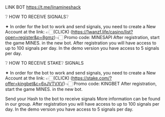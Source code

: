 LINK BOT https://t.me/linamineshack



❔ HOW TO RECEIVE SIGNALS❔

✦ In order for the bot to work and send signals, you need to create a New Account at the link:
👉🏻(CLICK) (https://1wanzf.life/casino/list?open=register&p=8gmz)👈🏻
Promo code: MINESAPI
After registration, start the game MINES. in the new bot. 
After registration you will have access to up to 100 signals per day.
In the demo version you have access to 5 signals per day.


❔ HOW TO RECEIVE STAKE❔ SIGNALS

✦ In order for the bot to work and send signals, you need to create a New Account at the link:
👉🏻(CLICK) (https://stake.com/?offer=kingbet&c=6xJVTVXV)👈🏻
Promo code: KINGBET
After registration, start the game MINES. in the new bot. 

Send your Hash to the bot to receive signals
More information can be found in our group.
After registration you will have access to up to 100 signals per day.
In the demo version you have access to 5 signals per day.
